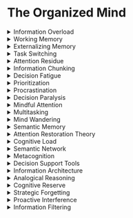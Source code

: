 # The Organized Mind
<details>

<summary>Information Overload</summary>

- A state in which the mind is inundated with more information than it can effectively process.

- Coping with information overload is crucial for maintaining mental clarity, making better decisions, and avoiding cognitive overwhelm.

- It's a common challenge in the digital age.

</details>

<details>

<summary>Working Memory</summary>

- The system responsible for temporarily holding and manipulating information in our consciousness.

- Understanding working memory is essential for improving cognitive efficiency and avoiding errors in tasks that require mental manipulation of information.

- It's central to problem-solving.

</details>

<details>

<summary>Externalizing Memory</summary>

- The practice of offloading information and tasks from the mind to external tools, such as to-do lists or calendars.

- Externalizing memory helps in reducing cognitive load, organizing tasks, and avoiding forgetfulness or mental clutter.

- It's a key strategy for productivity.

</details>

<details>

<summary>Task Switching</summary>

- Shifting between different tasks or activities, which can lead to cognitive switching costs.

- Minimizing task switching is essential for avoiding errors, increasing productivity, and maintaining focus on important activities.

- It affects multitasking efficiency.

</details>

<details>

<summary>Attention Residue</summary>

- The lingering effects of a previous task on the mind when shifting to a new one.

- Understanding attention residue is crucial for avoiding errors in task prioritization and improving focus and task completion.

- It's relevant in time management.

</details>

<details>

<summary>Information Chunking</summary>

- Grouping information into manageable, meaningful units to improve memory and comprehension.

- Information chunking helps in avoiding cognitive overload, enhancing retention, and making complex information more digestible.

- It's a memory and learning technique.

</details>

<details>

<summary>Decision Fatigue</summary>

- The deteriorating quality of decisions made after a long session of decision-making.

- Avoiding decision fatigue is essential for making better choices and avoiding errors, as it affects the quality of decisions made over time.

- It's a factor in daily decision-making.

</details>

<details>

<summary>Prioritization</summary>

- The process of determining the order or importance of tasks or goals.

- Effective prioritization is essential for avoiding errors in task management, optimizing productivity, and ensuring that essential tasks are completed first.

- It's a fundamental time management skill.

</details>

<details>

<summary>Procrastination</summary>

- Delaying tasks or decisions, often to the detriment of efficiency and outcomes.

- Avoiding procrastination is crucial for preventing errors, meeting deadlines, and ensuring that tasks are completed in a timely manner.

- It's a common barrier to productivity.

</details>

<details>

<summary>Decision Paralysis</summary>

- Being unable to make a decision due to an overwhelming number of choices or options.

- Avoiding decision paralysis is essential for making timely and effective decisions, preventing errors due to indecision.

- It's relevant in consumer behavior and everyday choices.

</details>

<details>

<summary>Mindful Attention</summary>

- The practice of intentionally focusing on the present moment and being fully engaged in tasks.

- Cultivating mindful attention helps in reducing errors, improving concentration, and enhancing the quality of work and decision-making.

- It's a key component of mindfulness.

</details>

<details>

<summary>Multitasking</summary>

- Attempting to perform multiple tasks simultaneously, which can reduce efficiency and accuracy.

- Minimizing multitasking is crucial for avoiding errors, as it often results in reduced task quality and cognitive overload.

- It affects task completion.

</details>

<details>

<summary>Mind Wandering</summary>

- The tendency of the mind to drift away from the task at hand, often to unrelated thoughts or concerns.

- Reducing mind wandering is essential for maintaining focus, preventing errors, and improving cognitive engagement in tasks.

- It affects productivity and attention.

</details>

<details>

<summary>Semantic Memory</summary>

- The part of long-term memory responsible for storing general knowledge, facts, and concepts.

- Understanding semantic memory is essential for accessing stored information, making informed decisions, and avoiding errors related to knowledge retrieval.

- It's a core component of memory.

</details>

<details>

<summary>Attention Restoration Theory</summary>

- The idea that spending time in natural environments can restore mental fatigue and improve attention.

- Applying attention restoration theory helps in reducing cognitive errors, enhancing focus, and promoting mental well-being through contact with nature.

- It's relevant in environmental psychology.

</details>

<details>

<summary>Cognitive Load</summary>

- The amount of mental effort required to perform a task or process information.

- Managing cognitive load is crucial for avoiding errors, optimizing cognitive resources, and making tasks more manageable.

- It's a factor in instructional design and task analysis.

</details>

<details>

<summary>Semantic Network</summary>

- A network of interconnected concepts and their relationships in semantic memory.

- Understanding semantic networks is essential for organizing and retrieving information efficiently, avoiding errors in memory recall, and improving knowledge structure.

- It's a cognitive model of memory.

</details>

<details>

<summary>Metacognition</summary>

- Thinking about and monitoring one's own cognitive processes and strategies.

- Developing metacognitive skills is essential for avoiding errors, improving self-awareness, and optimizing learning and problem-solving strategies.

- It enhances decision-making and self-regulation.

</details>

<details>

<summary>Decision Support Tools</summary>

- Tools or systems designed to assist in making better decisions by organizing and presenting relevant information.

- Using decision support tools helps in avoiding errors in decision-making by providing data-driven insights and structure.

- They are common in business and analytics.

</details>

<details>

<summary>Information Architecture</summary>

- The organization and structure of information to make it accessible and understandable.

- Creating effective information architecture is essential for avoiding errors in information retrieval and ensuring that data is organized for optimal use.

- It's relevant in data management and web design.

</details>

<details>

<summary>Analogical Reasoning</summary>

- Drawing parallels between different situations or concepts to solve problems or make decisions.

- Applying analogical reasoning helps in avoiding errors by leveraging past knowledge to address new challenges and opportunities.

- It's a creative problem-solving technique.

</details>

<details>

<summary>Cognitive Reserve</summary>

- The ability of the brain to withstand damage or degeneration due to mental resilience and adaptability.

- Building cognitive reserve is essential for preventing cognitive errors and maintaining mental flexibility and well-being in the face of challenges or aging.

- It's relevant in cognitive aging.

</details>

<details>

<summary>Strategic Forgetting</summary>

- Intentionally choosing not to remember or store certain information to reduce cognitive clutter.

- Practicing strategic forgetting helps in avoiding cognitive overload, maintaining mental clarity, and focusing on essential information.

- It's a memory management strategy.

</details>

<details>

<summary>Proactive Interference</summary>

- The phenomenon in which previously learned information interferes with the acquisition of new information.

- Recognizing proactive interference is essential for avoiding errors in learning and memory consolidation, as it affects the formation of new memories.

- It's a factor in memory research.

</details>

<details>

<summary>Information Filtering</summary>

- The process of selecting and prioritizing information for attention and retention.

- Effective information filtering is crucial for avoiding cognitive overload, improving decision-making, and focusing on relevant data while discarding noise.

- It's a key skill in information management.

</details>

